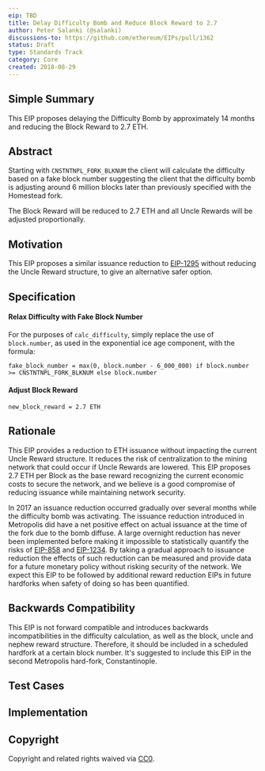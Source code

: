 ```yaml
---
eip: TBD
title: Delay Difficulty Bomb and Reduce Block Reward to 2.7
author: Peter Salanki (@salanki)
discussions-to: https://github.com/ethereum/EIPs/pull/1362
status: Draft
type: Standards Track
category: Core
created: 2018-08-29
---
```


<!--You can leave these HTML comments in your merged EIP and delete the visible duplicate text guides, they will not appear and may be helpful to refer to if you edit it again. This is the suggested template for new EIPs. Note that an EIP number will be assigned by an editor. When opening a pull request to submit your EIP, please use an abbreviated title in the filename, `eip-draft_title_abbrev.md`. The title should be 44 characters or less.-->
## Simple Summary
<!--"If you can't explain it simply, you don't understand it well enough." Provide a simplified and layman-accessible explanation of the EIP.-->
This EIP proposes delaying the Difficulty Bomb by approximately 14 months and reducing the Block Reward to 2.7 ETH.

## Abstract
<!--A short (~200 word) description of the technical issue being addressed.-->
Starting with `CNSTNTNPL_FORK_BLKNUM` the client will calculate the difficulty based on a fake block number suggesting the client that the difficulty bomb is adjusting around 6 million blocks later than previously specified with the Homestead fork. 

The Block Reward will be reduced to 2.7 ETH and all Uncle Rewards will be adjusted proportionally.


## Motivation
<!--The motivation is critical for EIPs that want to change the Ethereum protocol. It should clearly explain why the existing protocol specification is inadequate to address the problem that the EIP solves. EIP submissions without sufficient motivation may be rejected outright.-->
This EIP proposes a similar issuance reduction to [EIP-1295](https://github.com/ethereum/EIPs/pull/1295) without reducing the Uncle Reward structure, to give an alternative safer option.

## Specification
<!--The technical specification should describe the syntax and semantics of any new feature. The specification should be detailed enough to allow competing, interoperable implementations for any of the current Ethereum platforms (go-ethereum, parity, cpp-ethereum, ethereumj, ethereumjs, and [others](https://github.com/ethereum/wiki/wiki/Clients)).-->
#### Relax Difficulty with Fake Block Number
For the purposes of `calc_difficulty`, simply replace the use of `block.number`, as used in the exponential ice age component, with the formula:

    fake_block_number = max(0, block.number - 6_000_000) if block.number >= CNSTNTNPL_FORK_BLKNUM else block.number
    
#### Adjust Block Reward

    new_block_reward = 2.7 ETH

## Rationale
<!--The rationale fleshes out the specification by describing what motivated the design and why particular design decisions were made. It should describe alternate designs that were considered and related work, e.g. how the feature is supported in other languages. The rationale may also provide evidence of consensus within the community, and should discuss important objections or concerns raised during discussion.-->

This EIP provides a reduction to ETH issuance without impacting the current Uncle Reward structure. It reduces the risk of centralization to the mining network that could occur if Uncle Rewards are lowered. This EIP proposes 2.7 ETH per Block as the base reward recognizing the current economic costs to secure the network, and we believe is a good compromise of reducing issuance while maintaining network security.

In 2017 an issuance reduction occurred gradually over several months while the difficulty bomb was activating. The issuance reduction introduced in Metropolis did have a net positive effect on actual issuance at the time of the fork due to the bomb diffuse. A large overnight reduction has never been implemented before making it impossible to statistically quantify the risks of [EIP-858](https://github.com/ethereum/EIPs/pull/858) and [EIP-1234](https://github.com/ethereum/EIPs/pull/1234). By taking a gradual approach to issuance reduction the effects of such reduction can be measured and provide data for a future monetary policy without risking security of the network. We expect this EIP to be followed by additional reward reduction EIPs in future hardforks when safety of doing so has been quantified. 
## Backwards Compatibility
<!--All EIPs that introduce backwards incompatibilities must include a section describing these incompatibilities and their severity. The EIP must explain how the author proposes to deal with these incompatibilities. EIP submissions without a sufficient backwards compatibility treatise may be rejected outright.-->
This EIP is not forward compatible and introduces backwards incompatibilities in the difficulty calculation, as well as the block, uncle and nephew reward structure. Therefore, it should be included in a scheduled hardfork at a certain block number. It's suggested to include this EIP in the second Metropolis hard-fork, Constantinople.

## Test Cases
<!--Test cases for an implementation are mandatory for EIPs that are affecting consensus changes. Other EIPs can choose to include links to test cases if applicable.-->

## Implementation
<!--The implementations must be completed before any EIP is given status "Final", but it need not be completed before the EIP is accepted. While there is merit to the approach of reaching consensus on the specification and rationale before writing code, the principle of "rough consensus and running code" is still useful when it comes to resolving many discussions of API details.-->

## Copyright
Copyright and related rights waived via [CC0](https://creativecommons.org/publicdomain/zero/1.0/).
